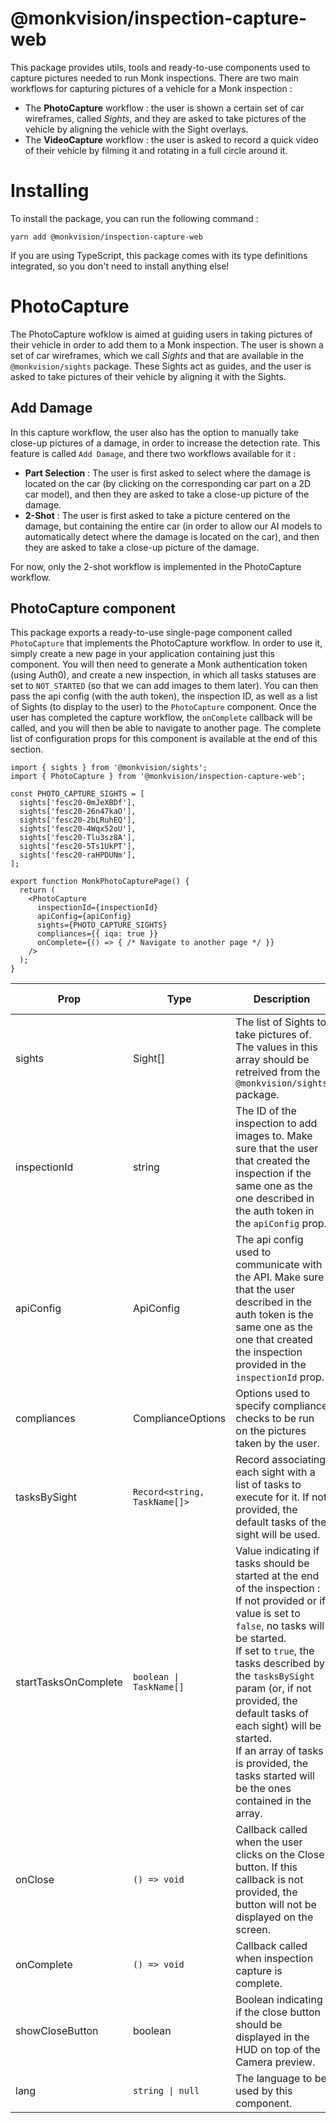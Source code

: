 # @monkvision/inspection-capture-web
This package provides utils, tools and ready-to-use components used to capture pictures needed to run Monk inspections.
There are two main workflows for capturing pictures of a vehicle for a Monk inspection :
- The **PhotoCapture** workflow : the user is shown a certain set of car wireframes, called *Sights*, and they are asked
  to take pictures of the vehicle by aligning the vehicle with the Sight overlays.
- The **VideoCapture** workflow : the user is asked to record a quick video of their vehicle by filming it and rotating
  in a full circle around it.

# Installing
To install the package, you can run the following command :

```shell
yarn add @monkvision/inspection-capture-web
```

If you are using TypeScript, this package comes with its type definitions integrated, so you don't need to install
anything else!

# PhotoCapture
The PhotoCapture wofklow is aimed at guiding users in taking pictures of their vehicle in order to add them to a Monk
inspection. The user is shown a set of car wireframes, which we call *Sights* and that are available in the
`@monkvision/sights` package. These Sights act as guides, and the user is asked to take pictures of their vehicle by
aligning it with the Sights.

## Add Damage
In this capture workflow, the user also has the option to manually take close-up pictures
of a damage, in order to increase the detection rate. This feature is called `Add Damage`, and there two workflows
available for it :
- **Part Selection** : The user is first asked to select where the damage is located on the car (by clicking on the
  corresponding car part on a 2D car model), and then they are asked to take a close-up picture of the damage.
- **2-Shot** : The user is first asked to take a picture centered on the damage, but containing the entire car (in order
  to allow our AI models to automatically detect where the damage is located on the car),  and then they are asked to
  take a close-up picture of the damage.

For now, only the 2-shot workflow is implemented in the PhotoCapture workflow.

## PhotoCapture component
This package exports a ready-to-use single-page component called `PhotoCapture` that implements the PhotoCapture
workflow. In order to use it, simply create a new page in your application containing just this component. You will then
need to generate a Monk authentication token (using Auth0), and create a new inspection, in which all tasks statuses are
set to `NOT_STARTED` (so that we can add images to them later). You can then pass the api config (with the auth token),
the inspection ID, as well as a list of Sights (to display to the user) to the `PhotoCapture` component. Once the user
has completed the capture workflow, the `onComplete` callback will be called, and you will then be able to navigate to
another page. The complete list of configuration props for this component is available at the end of this section.

```tsx
import { sights } from '@monkvision/sights';
import { PhotoCapture } from '@monkvision/inspection-capture-web';

const PHOTO_CAPTURE_SIGHTS = [
  sights['fesc20-0mJeXBDf'],
  sights['fesc20-26n47kaO'],
  sights['fesc20-2bLRuhEQ'],
  sights['fesc20-4Wqx52oU'],
  sights['fesc20-Tlu3sz8A'],
  sights['fesc20-5Ts1UkPT'],
  sights['fesc20-raHPDUNm'],
];

export function MonkPhotoCapturePage() {
  return (
    <PhotoCapture
      inspectionId={inspectionId}
      apiConfig={apiConfig}
      sights={PHOTO_CAPTURE_SIGHTS}
      compliances={{ iqa: true }}
      onComplete={() => { /* Navigate to another page */ }}
    />
  );
}
```

| Prop                 | Type                                   | Description                                                                                                                                                                                                                                                                                                                                                                                               | Required | Default Value |
|----------------------|----------------------------------------|-----------------------------------------------------------------------------------------------------------------------------------------------------------------------------------------------------------------------------------------------------------------------------------------------------------------------------------------------------------------------------------------------------------|----------|---------------|
| sights               | Sight[]                                | The list of Sights to take pictures of. The values in this array should be retreived from the `@monkvision/sights` package.                                                                                                                                                                                                                                                                               | ✔️       |               |
| inspectionId         | string                                 | The ID of the inspection to add images to. Make sure that the user that created the inspection if the same one as the one described in the auth token in the `apiConfig` prop.                                                                                                                                                                                                                            | ✔️       |               |
| apiConfig            | ApiConfig                              | The api config used to communicate with the API. Make sure that the user described in the auth token is the same one as the one that created the inspection provided in the `inspectionId` prop.                                                                                                                                                                                                          | ✔️       |               |
| compliances          | ComplianceOptions                      | Options used to specify compliance checks to be run on the pictures taken by the user.                                                                                                                                                                                                                                                                                                                    |          |               |
| tasksBySight         | `Record<string, TaskName[]>`           | Record associating each sight with a list of tasks to execute for it. If not provided, the default tasks of the sight will be used.                                                                                                                                                                                                                                                                       |          |               |
| startTasksOnComplete | <code>boolean &#124; TaskName[]</code> | Value indicating if tasks should be started at the end of the inspection :<br />If not provided or if value is set to `false`, no tasks will be started.<br />If set to `true`, the tasks described by the `tasksBySight` param (or, if not provided, the default tasks of each sight) will be started.<br />If an array of tasks is provided, the tasks started will be the ones contained in the array. |          |               |
| onClose              | `() => void`                           | Callback called when the user clicks on the Close button. If this callback is not provided, the button will not be displayed on the screen.                                                                                                                                                                                                                                                               |          |               |
| onComplete           | `() => void`                           | Callback called when inspection capture is complete.                                                                                                                                                                                                                                                                                                                                                      |          |               |
| showCloseButton      | boolean                                | Boolean indicating if the close button should be displayed in the HUD on top of the Camera preview.                                                                                                                                                                                                                                                                                                       |          | `false`       |
| lang                 | <code>string &#124; null</code>        | The language to be used by this component.                                                                                                                                                                                                                                                                                                                                                                |          | `'en'`        |
